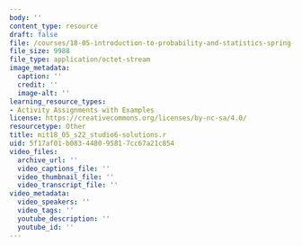 ```yaml
---
body: ''
content_type: resource
draft: false
file: /courses/18-05-introduction-to-probability-and-statistics-spring-2022/mit18_05_s22_studio6-solutions.r
file_size: 9988
file_type: application/octet-stream
image_metadata:
  caption: ''
  credit: ''
  image-alt: ''
learning_resource_types:
- Activity Assignments with Examples
license: https://creativecommons.org/licenses/by-nc-sa/4.0/
resourcetype: Other
title: mit18_05_s22_studio6-solutions.r
uid: 5f17af01-b083-4480-9581-7cc67a21c854
video_files:
  archive_url: ''
  video_captions_file: ''
  video_thumbnail_file: ''
  video_transcript_file: ''
video_metadata:
  video_speakers: ''
  video_tags: ''
  youtube_description: ''
  youtube_id: ''
---
```


